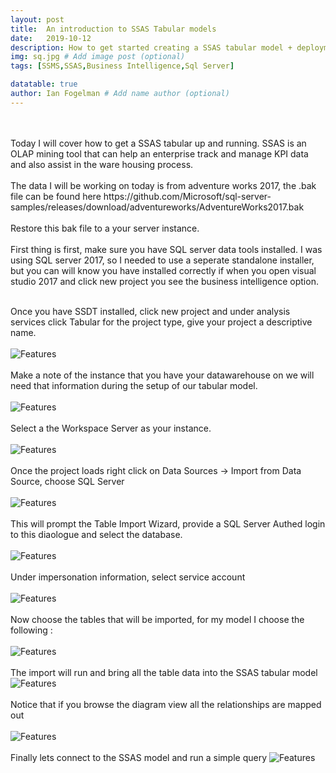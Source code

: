 ```yaml
---
layout: post
title:  An introduction to SSAS Tabular models
date:   2019-10-12
description: How to get started creating a SSAS tabular model + deployment
img: sq.jpg # Add image post (optional)
tags: [SSMS,SSAS,Business Intelligence,Sql Server]

datatable: true
author: Ian Fogelman # Add name author (optional)
---
```

<meta property="og:title" content="How to get started creating a SSAS tabular model + deployment">
<meta property="og:description" content="A blog by Ian Fogelman.">
<meta property="og:image" content="https://repository-images.githubusercontent.com/190807493/a3610e80-bed1-11e9-87ac-2a4f0aa3b2ee">
<meta property="og:url" content="https://repository-images.githubusercontent.com/190807493/a3610e80-bed1-11e9-87ac-2a4f0aa3b2ee">


<br>
<br>
Today I will cover how to get a SSAS tabular up and running. SSAS is an OLAP mining tool that can help an enterprise track and manage KPI data and also assist in the ware housing process. 
<br>
<br>
The data I will be working on today is from adventure works 2017, the .bak file can be found here https://github.com/Microsoft/sql-server-samples/releases/download/adventureworks/AdventureWorks2017.bak

<br>
<br>
Restore this bak file to a your server instance.
<br>
<br>
First thing is first, make sure you have SQL server data tools installed. I was using SQL server 2017, so I needed to use a seperate standalone installer, but you can will know you have installed correctly if when you open visual studio 2017 and click new project you see the business intelligence option.

<br>
<br>

Once you have SSDT installed, click new project and under analysis services click Tabular for the project type, give your project a descriptive name.
<br>
<br>
![Features](/assets/img/SSASI001.png)
<br>
<br>
Make a note of the instance that you have your datawarehouse on we will need that information during the setup of our tabular model.
<br>
<br>
![Features](/assets/img/SSASI002.png)
<br>
<br>
Select a the Workspace Server as your instance.
<br>
<br>
![Features](/assets/img/SSASI003.png)
<br>
<br>
Once the project loads right click on Data Sources -> Import from Data Source, choose SQL Server
<br>
<br>
![Features](/assets/img/SSASI004.png)
<br>
<br>
This will prompt the Table Import Wizard, provide a SQL Server Authed login to this diaologue and select the database.
<br>
<br>
![Features](/assets/img/SSASI005.png)
<br>
<br>
Under impersonation information, select service account
<br>
<br>
![Features](/assets/img/SSASI006.png)
<br>
<br>
Now choose the tables that will be imported, for my model I choose the following :
<br>
<br>
![Features](/assets/img/SSASI007.png)
<br>
<br>
The import will run and bring all the table data into the SSAS tabular model
![Features](/assets/img/SSASI008.png)
<br>
<br>
Notice that if you browse the diagram view all the relationships are mapped out
<br>
<br>
![Features](/assets/img/SSASI009.png)
<br>
<br>
Finally lets connect to the SSAS model and run a simple query
![Features](/assets/img/SSASI010.png)








